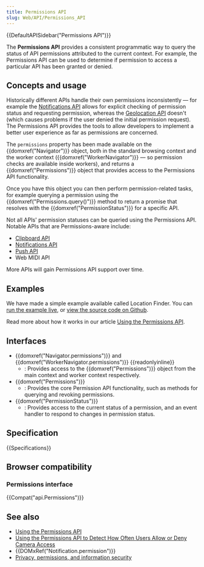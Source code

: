```yaml
---
title: Permissions API
slug: Web/API/Permissions_API
---
```

{{DefaultAPISidebar("Permissions API")}}

The **Permissions API** provides a consistent programmatic way to query the status of API permissions attributed to the current context. For example, the Permissions API can be used to determine if permission to access a particular API has been granted or denied.

## Concepts and usage

Historically different APIs handle their own permissions inconsistently — for example the [Notifications API](/zh-CN/docs/Web/API/Notifications_API) allows for explicit checking of permission status and requesting permission, whereas the [Geolocation API](/zh-CN/docs/Web/API/Geolocation) doesn't (which causes problems if the user denied the initial permission request). The Permissions API provides the tools to allow developers to implement a better user experience as far as permissions are concerned.

The `permissions` property has been made available on the {{domxref("Navigator")}} object, both in the standard browsing context and the worker context ({{domxref("WorkerNavigator")}} — so permission checks are available inside workers), and returns a {{domxref("Permissions")}} object that provides access to the Permissions API functionality.

Once you have this object you can then perform permission-related tasks, for example querying a permission using the {{domxref("Permissions.query()")}} method to return a promise that resolves with the {{domxref("PermissionStatus")}} for a specific API.

Not all APIs' permission statuses can be queried using the Permissions API. Notable APIs that are Permissions-aware include:

- [Clipboard API](/zh-CN/docs/Web/API/Clipboard_API)
- [Notifications API](/zh-CN/docs/Web/API/Notifications_API)
- [Push API](/zh-CN/docs/Web/API/Push_API)
- Web MIDI API

More APIs will gain Permissions API support over time.

## Examples

We have made a simple example available called Location Finder. You can [run the example live](https://chrisdavidmills.github.io/location-finder-permissions-api/), or [view the source code on Github](https://github.com/chrisdavidmills/location-finder-permissions-api/tree/gh-pages).

Read more about how it works in our article [Using the Permissions API](/zh-CN/docs/Web/API/Permissions_API/Using_the_Permissions_API).

## Interfaces

- {{domxref("Navigator.permissions")}} and {{domxref("WorkerNavigator.permissions")}} {{readonlyinline}}
  - : Provides access to the {{domxref("Permissions")}} object from the main context and worker context respectively.
- {{domxref("Permissions")}}
  - : Provides the core Permission API functionality, such as methods for querying and revoking permissions.
- {{domxref("PermissionStatus")}}
  - : Provides access to the current status of a permission, and an event handler to respond to changes in permission status.

## Specification

{{Specifications}}

## Browser compatibility

### Permissions interface

{{Compat("api.Permissions")}}

## See also

- [Using the Permissions API](/zh-CN/docs/Web/API/Permissions_API/Using_the_Permissions_API)
- [Using the Permissions API to Detect How Often Users Allow or Deny Camera Access](https://blog.addpipe.com/using-permissions-api-to-detect-getusermedia-responses/)
- {{DOMxRef("Notification.permission")}}
- [Privacy, permissions, and information security](/zh-CN/docs/Web/Privacy)
